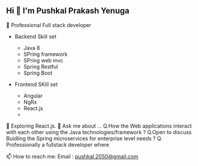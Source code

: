 ## Hi 👋 I'm Pushkal Prakash Yenuga

<!--
**pushkal-prakash/pushkal-prakash** is a ✨ _special_ ✨ repository because its `README.md` (this file) appears on your GitHub profile.

Here are some ideas to get you started:

- 🔭 I’m currently working on ...
- 🌱 I’m currently learning ...
- 👯 I’m looking to collaborate on ...
- 🤔 I’m looking for help with ...
- 💬 Ask me about ...
- 📫 How to reach me: ...
- 😄 Pronouns: ...
- ⚡ Fun fact: ...
-->
🔭 Professional Full stack developer
  - Backend Skill set 
    * Java 8
    * SPring framework
    * SPring web mvc
    * Spring Restful
    * Spring Boot
      
   - Frontend SKill set
      * Angular
      * NgRx
      * React.js
      * 
🌱 Exploring  React.js.
💬 Ask me about ... 
    Q.How the Web applications interact with each other using the Java technologies/framework ?
    Q.Open to discuss Buidling the Spring microservices for enterprise level needs ?
    Q. Professionally a fullstack developer where  


📫 How to reach me: 
  Email : pushkal.2050@gmail.com
  
